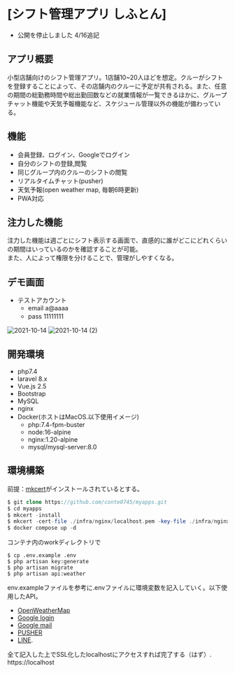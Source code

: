 # [シフト管理アプリ しふとん]
- 公開を停止しました 4/16追記

## アプリ概要 
小型店舗向けのシフト管理アプリ。1店舗10~20人ほどを想定。クルーがシフトを登録することによって、その店舗内のクルーに予定が共有される。また、任意の期間の総勤務時間や総出勤回数などの就業情報が一覧できるほかに、グループチャット機能や天気予報機能など、スケジュール管理以外の機能が備わっている。

## 機能
- 会員登録、ログイン、Googleでログイン
- 自分のシフトの登録,閲覧
- 同じグループ内のクルーのシフトの閲覧
- リアルタイムチャット(pusher)
- 天気予報(open weather map, 毎朝6時更新)
- PWA対応

## 注力した機能
注力した機能は週ごとにシフト表示する画面で、直感的に誰がどこにどれくらいの期間はいっているのかを確認することが可能。  
また、人によって権限を分けることで、管理がしやすくなる。

## デモ画面

- テストアカウント
  - email a@aaaa
  - pass 11111111　

![2021-10-14](https://user-images.githubusercontent.com/77208348/137289189-441327e6-b521-4fdc-b345-7853f7b52688.png)
![2021-10-14 (2)](https://user-images.githubusercontent.com/77208348/137289183-7fac5881-4a23-440c-87b5-340986f47edd.png)

## 開発環境
- php7.4
- laravel 8.x
- Vue.js 2.5
- Bootstrap
- MySQL
- nginx
- Docker(ホストはMacOS.以下使用イメージ)
  - php:7.4-fpm-buster
  - node:16-alpine
  - nginx:1.20-alpine
  - mysql/mysql-server:8.0

## 環境構築
前提：[mkcert](https://github.com/FiloSottile/mkcert)がインストールされているとする。  
```php
$ git clone https://github.com/conte0745/myapps.git
$ cd myapps
$ mkcert -install
$ mkcert -cert-file ./infra/nginx/localhost.pem -key-file ./infra/nginx/localhost-key.pem localhost
$ docker compose up -d
```
コンテナ内のworkディレクトリで
```
$ cp .env.example .env
$ php artisan key:generate
$ php artisan migrate
$ php artisan api:weather 
```
env.exampleファイルを参考に.envファイルに環境変数を記入していく。以下使用したAPI。  
- [OpenWeatherMap](https://openweathermap.org/forecast5)
- [Google login](https://developers.google.com/identity/sign-in/web/sign-in?authuser=1)
- [Google mail](https://support.google.com/mail/answer/7126229?hl=ja)
- [PUSHER](https://pusher.com)
- [LINE](https://notify-bot.line.me/). 

全て記入した上でSSL化したlocalhostにアクセスすれば完了する（はず）.   
https://localhost
